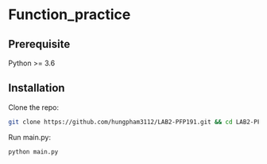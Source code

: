# Function_practice

## Prerequisite

Python >= 3.6

## Installation

Clone the repo:

```sh
git clone https://github.com/hungpham3112/LAB2-PFP191.git && cd LAB2-PFP191
```

Run main.py:

```python
python main.py
```
